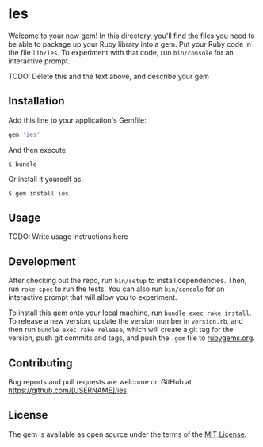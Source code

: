 # Ies

Welcome to your new gem! In this directory, you'll find the files you need to be able to package up your Ruby library into a gem. Put your Ruby code in the file `lib/ies`. To experiment with that code, run `bin/console` for an interactive prompt.

TODO: Delete this and the text above, and describe your gem

## Installation

Add this line to your application's Gemfile:

```ruby
gem 'ies'
```

And then execute:

    $ bundle

Or install it yourself as:

    $ gem install ies

## Usage

TODO: Write usage instructions here

## Development

After checking out the repo, run `bin/setup` to install dependencies. Then, run `rake spec` to run the tests. You can also run `bin/console` for an interactive prompt that will allow you to experiment.

To install this gem onto your local machine, run `bundle exec rake install`. To release a new version, update the version number in `version.rb`, and then run `bundle exec rake release`, which will create a git tag for the version, push git commits and tags, and push the `.gem` file to [rubygems.org](https://rubygems.org).

## Contributing

Bug reports and pull requests are welcome on GitHub at https://github.com/[USERNAME]/ies.


## License

The gem is available as open source under the terms of the [MIT License](http://opensource.org/licenses/MIT).

